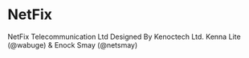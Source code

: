 # NetFix
 NetFix Telecommunication Ltd
Designed By Kenoctech Ltd.
Kenna Lite (@wabuge) 
& Enock Smay (@netsmay)

